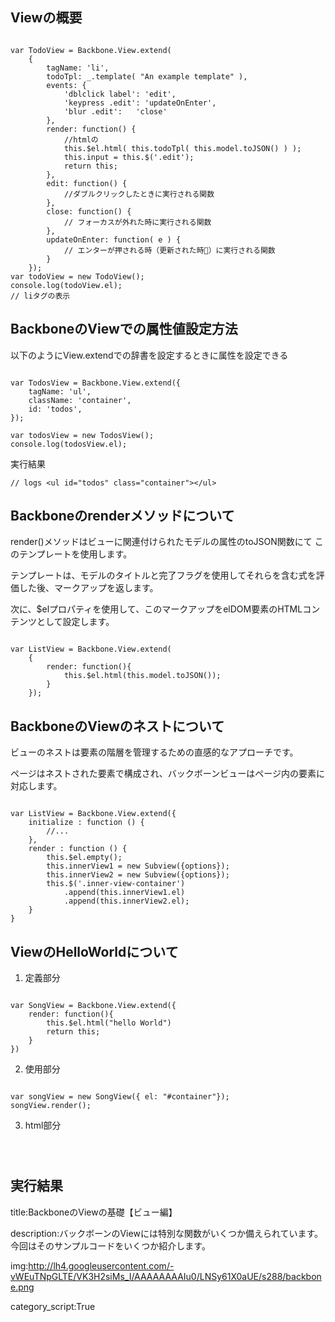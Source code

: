 




## Viewの概要

<pre><code>
var TodoView = Backbone.View.extend(
    { 
        tagName: 'li',
        todoTpl: _.template( "An example template" ),
        events: {
            'dblclick label': 'edit',
            'keypress .edit': 'updateOnEnter',
            'blur .edit':   'close'
        },
        render: function() {
            //htmlの
            this.$el.html( this.todoTpl( this.model.toJSON() ) ); 
            this.input = this.$('.edit');
            return this;
        },
        edit: function() {
            //ダブルクリックしたときに実行される関数
        },
        close: function() {
            // フォーカスが外れた時に実行される関数
        },
        updateOnEnter: function( e ) {
            // エンターが押される時（更新された時）に実行される関数
        } 
    });
var todoView = new TodoView();
console.log(todoView.el); 
// liタグの表示
</code></pre>


## BackboneのViewでの属性値設定方法

以下のようにView.extendでの辞書を設定するときに属性を設定できる

<pre><code>
var TodosView = Backbone.View.extend({
    tagName: 'ul',
    className: 'container', 
    id: 'todos',
});

var todosView = new TodosView();
console.log(todosView.el);
</code></pre>

実行結果

```{.html}
// logs <ul id="todos" class="container"></ul>
```

## Backboneのrenderメソッドについて

render()メソッドはビューに関連付けられたモデルの属性のtoJSON関数にて
このテンプレートを使用します。

テンプレートは、モデルのタイトルと完了フラグを使用してそれらを含む式を評価した後、マークアップを返します。

次に、$elプロパティを使用して、このマークアップをelDOM要素のHTMLコンテンツとして設定します。

<pre><code>
var ListView = Backbone.View.extend(
    { 
        render: function(){
            this.$el.html(this.model.toJSON()); 
        }
    });
</code></pre>


## BackboneのViewのネストについて

ビューのネストは要素の階層を管理するための直感的なアプローチです。

ページはネストされた要素で構成され、バックボーンビューはページ内の要素に対応します。

<pre><code>
var ListView = Backbone.View.extend({
    initialize : function () {
        //...
    },
    render : function () {
        this.$el.empty();
        this.innerView1 = new Subview({options}); 
        this.innerView2 = new Subview({options});
        this.$('.inner-view-container')
            .append(this.innerView1.el)
            .append(this.innerView2.el);
    }
}
</code></pre>





## ViewのHelloWorldについて

1. 定義部分

<pre><code>
var SongView = Backbone.View.extend({
    render: function(){
        this.$el.html("hello World")
        return this;
    }
})
</code></pre>

2. 使用部分

<pre><code>
var songView = new SongView({ el: "#container"});
songView.render();
</code></pre>

3. html部分

<code>
<div id="container"></div>
</code>

## 実行結果






title:BackboneのViewの基礎【ビュー編】

description:バックボーンのViewには特別な関数がいくつか備えられています。今回はそのサンプルコードをいくつか紹介します。

img:http://lh4.googleusercontent.com/-vWEuTNpGLTE/VK3H2siMs_I/AAAAAAAAIu0/LNSy61X0aUE/s288/backbone.png

category_script:True
